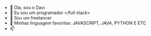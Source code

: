 - 👋 Ola, sou o Davi
- 👀 Eu sou um programador </full stack>
- 🌱 Sou um freelancer
- 💞️ Minhas linguagem favoritas: JAVASCRIPT, JAVA, PYTHON E ETC 
- 📫 

<!---
DaviQO/DaviQO is a ✨ special ✨ repository because its `README.md` (this file) appears on your GitHub profile.
You can click the Preview link to take a look at your changes.
--->
